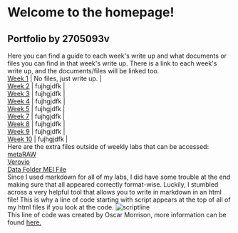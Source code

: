 # Welcome to the homepage!
## Portfolio by 2705093v
Here you can find a guide to each week's write up and what documents or files you can find in that week's write up. There is a link to each week's write up, and the documents/files will be linked too.
<br>[Week 1](https://2705093v.github.io/MCA-2024/Week1/Week1.html) | No files, just write up. |
<br>[Week 2](https://2705093v.github.io/MCA-2024/Week2/Week2.html) | fujhgjdfk |
<br>[Week 3](https://2705093v.github.io/MCA-2024/Week3/week3.html) | fujhgjdfk |
<br>[Week 4](https://2705093v.github.io/MCA-2024/Week4/Week4.html) | fujhgjdfk |
<br>[Week 5](https://2705093v.github.io/MCA-2024/Week5/Week5.html) | fujhgjdfk |
<br>[Week 7](https://2705093v.github.io/MCA-2024/Week7/Week7.html) | fujhgjdfk |
<br>[Week 8](https://2705093v.github.io/MCA-2024/Week8/Week8.html) | fujhgjdfk |
<br>[Week 9](https://2705093v.github.io/MCA-2024/week9/week9.html) | fujhgjdfk |
<br>[Week 10](https://2705093v.github.io/MCA-2024/Week10/week10.html) | fujhgjdfk |
<br> Here are the extra files outside of weekly labs that can be accessed:
<br>[metaRAW](https://2705093v.github.io/MCA-2024/metaRAW.html)
<br>[Verovio](https://2705093v.github.io/MCA-2024/verovio.html)
<br>[Data Folder MEI File](https://2705093v.github.io/MCA-2024/data/autumnleaves.mei)
<br>Since I used markdown for all of my labs, I did have some trouble at the end making sure that all appeared correctly format-wise. Luckily, I stumbled across a very helpful tool that allows you to write in markdown in an html file!
This is why a line of code starting with script appears at the top of all of my html files if you look at the code. 
![scriptline](https://github.com/user-attachments/assets/3231c67b-befe-407d-b095-aa2c389918a9)
<br>This line of code was created by Oscar Morrison, more information can be found [here.](https://github.com/oscarmorrison/md-page)
